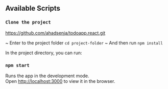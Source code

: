 ## Available Scripts

### `Clone the project`
https://github.com/ahadsenja/todoapp.react.git

~ Enter to the project folder `cd project-folder`
~ And then run `npm install`

In the project directory, you can run:

### `npm start`

Runs the app in the development mode.<br>
Open [http://localhost:3000](http://localhost:3000) to view it in the browser.
